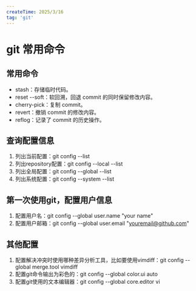 ```yaml
---
createTime: 2025/3/16
tag: 'git'
---
```

# git 常用命令

## 常用命令

- stash：存储临时代码。
- reset --soft：软回溯，回退 commit 的同时保留修改内容。
- cherry-pick：复制 commit。
- revert：撤销 commit 的修改内容。
- reflog：记录了 commit 的历史操作。

## 查询配置信息

1. 列出当前配置：git config --list
1. 列出repository配置：git config --local --list
1. 列出全局配置：git config --global --list
1. 列出系统配置：git config --system --list

## 第一次使用git，配置用户信息

1. 配置用户名：git config --global user.name "your name"
1. 配置用户邮箱：git config --global user.email "youremail@github.com"

## 其他配置

1. 配置解决冲突时使用哪种差异分析工具，比如要使用vimdiff：git config --global merge.tool vimdiff
1. 配置git命令输出为彩色的：git config --global color.ui auto
1. 配置git使用的文本编辑器：git config --global core.editor vi
